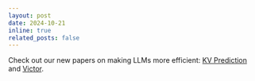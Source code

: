 ```yaml
---
layout: post
date: 2024-10-21
inline: true
related_posts: false
---
```

Check out our new papers on making LLMs more efficient: [KV Prediction](https://arxiv.org/abs/2410.08391) and [Victor](https://arxiv.org/abs/2410.14072).
